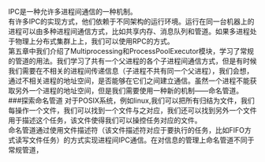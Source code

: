 IPC是一种允许多进程间通信的一种机制。      
有许多IPC的实现方式，他们依赖于不同架构的运行环境。运行在同一台机器上的进程可以由多种进程间通信方式，比如共享内存、消息队列和管道。如果多进程处于物理上分布式集群上上，我们可以使用RPC的方式。    
第五章中我们介绍了Multiprocessing和ProcessPoolExecutor模块，学习了常规的管道的用法。我们学习了共有一个父进程的各个子进程间通信方式，但是有时候我们需要在不相关的进程间传递信息（子进程不共有同一个父进程），我们会想，通过不相关进程的地址空间，是否能够在它们之间建立通信。虽然一个进程不能获取另外一个进程的地址空间，但是我们需要使用一种新的机制——命名管道。    
###探索命名管道
对于POSIX系统，例如linux,我们可以把所有归结为文件，我们每操作一个文件，我们可以找到一个文件与之对应，我们还可以找到另外一个文件用于描述这个任务，该文件使得我们可以操控任务对应的文件。    
命名管道通过使用文件描述符（该文件描述符对应于要执行的任务，比如FIFO方式读写文件任务）的方式实现进程间IPC通信。在对信息的管理上命名管道不同于常规管道，
